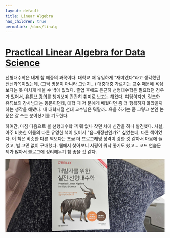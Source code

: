 ```yaml
---
layout: default
title: Linear Algebra
has_children: true
permalink: /docs/linalg
---
```


# [Practical Linear Algebra for Data Science](https://www.yes24.com/Product/Goods/122586598)

선형대수학은 내게 참 애증의 과목이다.
대학교 때 유일하게 "재미있다"라고 생각했던 전선과목이었는데, (그닥 명문이 아니라 그런지...) 대충대충 가르치는 교수 때문에 욕심보다는 못 미치게 배울 수 밖에 없었다.
졸업 후에도 은근히 선형대수학은 필요했던 경우가 있어서, [유튜브 강의](https://www.youtube.com/playlist?list=PL127T2Zu76FuVMq1UQnZv9SG-GFIdZfLg)를 챙겨보며 간간히 취미로 보고는 해왔다.
여담이지만, 링크한 유튜브의 강사님과는 동문이던데, 대학 때 저 분에게 배웠다면 좀 더 행복하지 않았을까 하는 생각을 해봤다.
내 대학시절 선대 교수님은 뭐랄까...욕을 하기는 좀 그렇고 본인 논문은 잘 쓰는 분이셨기를 기도한다.

하여간, 마침 다음으로 볼 선형대수학 책 뭐 없나 찾던 차에 신간을 하나 발견했다.
사실, 아주 비슷한 이름의 다른 유명한 책이 있어서 "음..개정판인가?" 싶었는데, 다른 책이었다.
이 책은 비슷한 다른 책보다는 조금 더 프로그래밍 성격이 강한 것 같아서 마음에 들었고, 별 고민 없이 구매했다.
웹에서 찾아보니 서평이 워낙 좋기도 했고...
코드 연습문제가 많아서 블로그에 정리해두기 참 좋을 것 같다.

![](/docs/linalg/book-cover-linalg.jpg)
